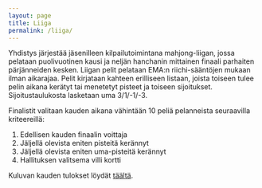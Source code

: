 ```yaml
---
layout: page
title: Liiga
permalink: /liiga/
---
```


Yhdistys järjestää jäsenilleen kilpailutoimintana mahjong-liigan, jossa pelataan puolivuotinen kausi ja neljän hanchanin mittainen finaali parhaiten pärjänneiden kesken. Liigan pelit pelataan EMA:n riichi-sääntöjen mukaan ilman aikarajaa. Pelit kirjataan kahteen erilliseen listaan, joista toiseen tulee pelin aikana kerätyt tai menetetyt pisteet ja toiseen sijoitukset. Sijoitustaulukosta lasketaan uma 3/1/-1/-3.

Finalistit valitaan kauden aikana vähintään 10 peliä pelanneista seuraavilla kriteereillä:

1. Edellisen kauden finaalin voittaja
2. Jäljellä olevista eniten pisteitä kerännyt
3. Jäljellä olevista eniten uma-pisteitä kerännyt
4. Hallituksen valitsema villi kortti

Kuluvan kauden tulokset löydät [täältä](/tilasto/).
